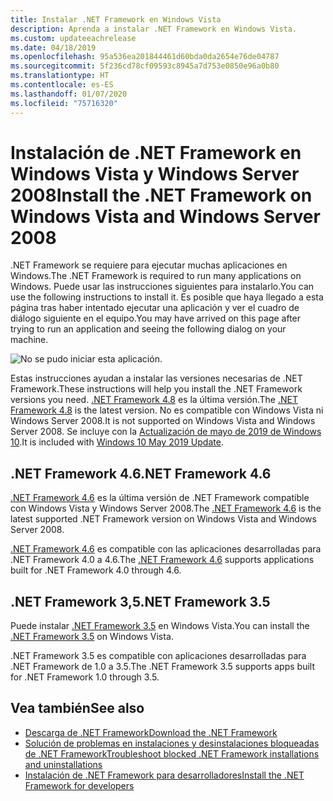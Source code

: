 ```yaml
---
title: Instalar .NET Framework en Windows Vista
description: Aprenda a instalar .NET Framework en Windows Vista.
ms.custom: updateeachrelease
ms.date: 04/18/2019
ms.openlocfilehash: 95a536ea201844461d60bda0da2654e76de04787
ms.sourcegitcommit: 5f236cd78cf09593c8945a7d753e0850e96a0b80
ms.translationtype: HT
ms.contentlocale: es-ES
ms.lasthandoff: 01/07/2020
ms.locfileid: "75716320"
---
```

# <a name="install-the-net-framework-on-windows-vista-and-windows-server-2008"></a><span data-ttu-id="95e69-103">Instalación de .NET Framework en Windows Vista y Windows Server 2008</span><span class="sxs-lookup"><span data-stu-id="95e69-103">Install the .NET Framework on Windows Vista and Windows Server 2008</span></span>

<span data-ttu-id="95e69-104">.NET Framework se requiere para ejecutar muchas aplicaciones en Windows.</span><span class="sxs-lookup"><span data-stu-id="95e69-104">The .NET Framework is required to run many applications on Windows.</span></span> <span data-ttu-id="95e69-105">Puede usar las instrucciones siguientes para instalarlo.</span><span class="sxs-lookup"><span data-stu-id="95e69-105">You can use the following instructions to install it.</span></span> <span data-ttu-id="95e69-106">Es posible que haya llegado a esta página tras haber intentado ejecutar una aplicación y ver el cuadro de diálogo siguiente en el equipo.</span><span class="sxs-lookup"><span data-stu-id="95e69-106">You may have arrived on this page after trying to run an application and seeing the following dialog on your machine.</span></span>

![No se pudo iniciar esta aplicación.](./media/this-application-could-not-be-started.png)

<span data-ttu-id="95e69-108">Estas instrucciones ayudan a instalar las versiones necesarias de .NET Framework.</span><span class="sxs-lookup"><span data-stu-id="95e69-108">These instructions will help you install the .NET Framework versions you need.</span></span> <span data-ttu-id="95e69-109">[.NET Framework 4.8](https://github.com/Microsoft/dotnet/tree/master/releases/net48) es la última versión.</span><span class="sxs-lookup"><span data-stu-id="95e69-109">The [.NET Framework 4.8](https://github.com/Microsoft/dotnet/tree/master/releases/net48) is the latest version.</span></span> <span data-ttu-id="95e69-110">No es compatible con Windows Vista ni Windows Server 2008.</span><span class="sxs-lookup"><span data-stu-id="95e69-110">It is not supported on Windows Vista and Windows Server 2008.</span></span> <span data-ttu-id="95e69-111">Se incluye con la [Actualización de mayo de 2019 de Windows 10](https://support.microsoft.com/help/4028685/windows-10-get-the-update).</span><span class="sxs-lookup"><span data-stu-id="95e69-111">It is included with [Windows 10 May 2019 Update](https://support.microsoft.com/help/4028685/windows-10-get-the-update).</span></span>

## <a name="net-framework-46"></a><span data-ttu-id="95e69-112">.NET Framework 4.6</span><span class="sxs-lookup"><span data-stu-id="95e69-112">.NET Framework 4.6</span></span>

<span data-ttu-id="95e69-113">[.NET Framework 4.6](https://www.microsoft.com/download/details.aspx?id=48130&e6b34bbe-475b-1abd-2c51-b5034bcdd6d2=True) es la última versión de .NET Framework compatible con Windows Vista y Windows Server 2008.</span><span class="sxs-lookup"><span data-stu-id="95e69-113">The [.NET Framework 4.6](https://www.microsoft.com/download/details.aspx?id=48130&e6b34bbe-475b-1abd-2c51-b5034bcdd6d2=True) is the latest supported .NET Framework version on Windows Vista and Windows Server 2008.</span></span>

<span data-ttu-id="95e69-114">[.NET Framework 4.6](https://www.microsoft.com/download/details.aspx?id=48130&e6b34bbe-475b-1abd-2c51-b5034bcdd6d2=True) es compatible con las aplicaciones desarrolladas para .NET Framework 4.0 a 4.6.</span><span class="sxs-lookup"><span data-stu-id="95e69-114">The [.NET Framework 4.6](https://www.microsoft.com/download/details.aspx?id=48130&e6b34bbe-475b-1abd-2c51-b5034bcdd6d2=True) supports applications built for .NET Framework 4.0 through 4.6.</span></span>

## <a name="net-framework-35"></a><span data-ttu-id="95e69-115">.NET Framework 3,5</span><span class="sxs-lookup"><span data-stu-id="95e69-115">.NET Framework 3.5</span></span>

<span data-ttu-id="95e69-116">Puede instalar [.NET Framework 3.5](https://dotnet.microsoft.com/download/dotnet-framework/net35-sp1) en Windows Vista.</span><span class="sxs-lookup"><span data-stu-id="95e69-116">You can install the [.NET Framework 3.5](https://dotnet.microsoft.com/download/dotnet-framework/net35-sp1) on Windows Vista.</span></span>

<span data-ttu-id="95e69-117">.NET Framework 3.5 es compatible con aplicaciones desarrolladas para .NET Framework de 1.0 a 3.5.</span><span class="sxs-lookup"><span data-stu-id="95e69-117">The .NET Framework 3.5 supports apps built for .NET Framework 1.0 through 3.5.</span></span>

## <a name="see-also"></a><span data-ttu-id="95e69-118">Vea también</span><span class="sxs-lookup"><span data-stu-id="95e69-118">See also</span></span>

- [<span data-ttu-id="95e69-119">Descarga de .NET Framework</span><span class="sxs-lookup"><span data-stu-id="95e69-119">Download the .NET Framework</span></span>](https://dotnet.microsoft.com/download)
- [<span data-ttu-id="95e69-120">Solución de problemas en instalaciones y desinstalaciones bloqueadas de .NET Framework</span><span class="sxs-lookup"><span data-stu-id="95e69-120">Troubleshoot blocked .NET Framework installations and uninstallations</span></span>](troubleshoot-blocked-installations-and-uninstallations.md)
- [<span data-ttu-id="95e69-121">Instalación de .NET Framework para desarrolladores</span><span class="sxs-lookup"><span data-stu-id="95e69-121">Install the .NET Framework for developers</span></span>](guide-for-developers.md)
